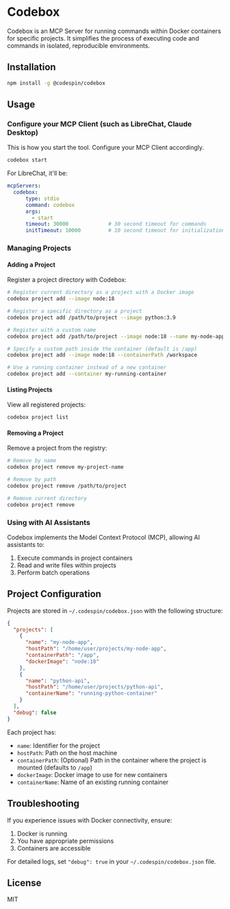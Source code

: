 # Codebox

Codebox is an MCP Server for running commands within Docker containers for specific projects. It simplifies the process of executing code and commands in isolated, reproducible environments.

## Installation

```bash
npm install -g @codespin/codebox
```

## Usage

### Configure your MCP Client (such as LibreChat, Claude Desktop)

This is how you start the tool. Configure your MCP Client accordingly.

```bash
codebox start
```

For LibreChat, it'll be:

```yaml
mcpServers:
  codebox:
      type: stdio
      command: codebox
      args:
        - start
      timeout: 30000             # 30 second timeout for commands
      initTimeout: 10000         # 10 second timeout for initialization
```

### Managing Projects

#### Adding a Project

Register a project directory with Codebox:

```bash
# Register current directory as a project with a Docker image
codebox project add --image node:18

# Register a specific directory as a project
codebox project add /path/to/project --image python:3.9

# Register with a custom name
codebox project add /path/to/project --image node:18 --name my-node-app

# Specify a custom path inside the container (default is /app)
codebox project add --image node:18 --containerPath /workspace

# Use a running container instead of a new container
codebox project add --container my-running-container
```

#### Listing Projects

View all registered projects:

```bash
codebox project list
```

#### Removing a Project

Remove a project from the registry:

```bash
# Remove by name
codebox project remove my-project-name

# Remove by path
codebox project remove /path/to/project

# Remove current directory
codebox project remove
```

### Using with AI Assistants

Codebox implements the Model Context Protocol (MCP), allowing AI assistants to:

1. Execute commands in project containers
2. Read and write files within projects
3. Perform batch operations

## Project Configuration

Projects are stored in `~/.codespin/codebox.json` with the following structure:

```json
{
  "projects": [
    {
      "name": "my-node-app",
      "hostPath": "/home/user/projects/my-node-app",
      "containerPath": "/app",
      "dockerImage": "node:18"
    },
    {
      "name": "python-api",
      "hostPath": "/home/user/projects/python-api",
      "containerName": "running-python-container"
    }
  ],
  "debug": false
}
```

Each project has:

- `name`: Identifier for the project
- `hostPath`: Path on the host machine
- `containerPath`: (Optional) Path in the container where the project is mounted (defaults to `/app`)
- `dockerImage`: Docker image to use for new containers
- `containerName`: Name of an existing running container

## Troubleshooting

If you experience issues with Docker connectivity, ensure:

1. Docker is running
2. You have appropriate permissions
3. Containers are accessible

For detailed logs, set `"debug": true` in your `~/.codespin/codebox.json` file.

## License

MIT
